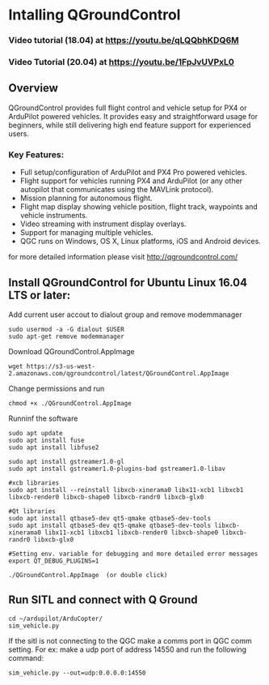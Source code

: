 # Intalling QGroundControl 

### Video tutorial (18.04) at https://youtu.be/qLQQbhKDQ6M

### Video Tutorial (20.04) at https://youtu.be/1FpJvUVPxL0

## Overview 

QGroundControl provides full flight control and vehicle setup for PX4 or ArduPilot powered vehicles. It provides easy and straightforward usage for beginners, while still delivering high end feature support for experienced users.

### Key Features:

- Full setup/configuration of ArduPilot and PX4 Pro powered vehicles.
- Flight support for vehicles running PX4 and ArduPilot (or any other autopilot that communicates using the MAVLink protocol).
- Mission planning for autonomous flight.
- Flight map display showing vehicle position, flight track, waypoints and vehicle instruments.
- Video streaming with instrument display overlays.
- Support for managing multiple vehicles.
- QGC runs on Windows, OS X, Linux platforms, iOS and Android devices.

for more detailed information please visit http://qgroundcontrol.com/

## Install QGroundControl for Ubuntu Linux 16.04 LTS or later:

Add current user accout to dialout group and remove modemmanager
```
sudo usermod -a -G dialout $USER
sudo apt-get remove modemmanager
```

Download QGroundControl.AppImage 
```
wget https://s3-us-west-2.amazonaws.com/qgroundcontrol/latest/QGroundControl.AppImage
```
Change permissions and run 
```
chmod +x ./QGroundControl.AppImage
```
Runninf the software
```
sudo apt update
sudo apt install fuse
sudo apt install libfuse2

sudo apt install gstreamer1.0-gl
sudo apt install gstreamer1.0-plugins-bad gstreamer1.0-libav

#xcb libraries
sudo apt install --reinstall libxcb-xinerama0 libx11-xcb1 libxcb1 libxcb-render0 libxcb-shape0 libxcb-randr0 libxcb-glx0

#Qt libraries
sudo apt install qtbase5-dev qt5-qmake qtbase5-dev-tools
sudo apt install qtbase5-dev qt5-qmake qtbase5-dev-tools libxcb-xinerama0 libx11-xcb1 libxcb1 libxcb-render0 libxcb-shape0 libxcb-randr0 libxcb-glx0

#Setting env. variable for debugging and more detailed error messages
export QT_DEBUG_PLUGINS=1

./QGroundControl.AppImage  (or double click)
```

## Run SITL and connect with Q Ground

```
cd ~/ardupilot/ArduCopter/
sim_vehicle.py
```
If the sitl is not connecting to the QGC make a comms port in QGC comm setting. For ex: make a udp port of address 14550 and run the following command:
```
sim_vehicle.py --out=udp:0.0.0.0:14550
```

